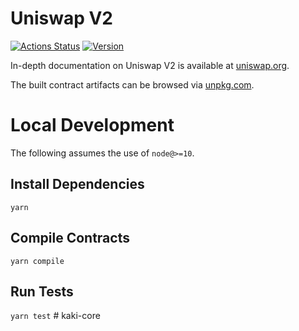 # Uniswap V2

[![Actions Status](https://github.com/VenomProtocol/venomswap-core/workflows/CI/badge.svg)](https://github.com/VenomProtocol/venomswap-core/actions)
[![Version](https://img.shields.io/npm/v/@venomswap/core)](https://www.npmjs.com/package/@venomswap/core)

In-depth documentation on Uniswap V2 is available at [uniswap.org](https://uniswap.org/docs).

The built contract artifacts can be browsed via [unpkg.com](https://unpkg.com/browse/@venomswap/core@latest/).

# Local Development

The following assumes the use of `node@>=10`.

## Install Dependencies

`yarn`

## Compile Contracts

`yarn compile`

## Run Tests

`yarn test`
#   k a k i - c o r e  
 